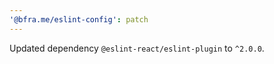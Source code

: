 ```yaml
---
'@bfra.me/eslint-config': patch
---
```


Updated dependency `@eslint-react/eslint-plugin` to `^2.0.0`.
